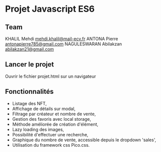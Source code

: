 # Projet Javascript ES6

## Team
KHALIL Mehdi mehdi.khalil@mail-ecv.fr
ANTONA Pierre antonapierre785@gmail.com
NAGULESWARAN Abilakzan abilakzan21@gmail.com

## Lancer le projet
Ouvrir le fichier projet.html sur un navigateur

## Fonctionnalités
- Listage des NFT,
- Affichage de détails sur modal,
- Filtrage par créateur et nombre de vente,
- Gestion des favoris avec local storage,
- Méthode améliorée de création d'élément,
- Lazy loading des images,
- Possibilité d'effectuer une recherche,
- Graphique du nombre de vente, accessible depuis le dropdown 'sales',
- Utilisation du framework css Pico.css.
